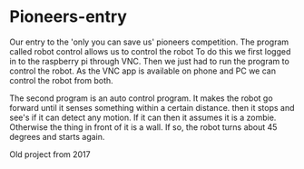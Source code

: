# Pioneers-entry
Our entry to the 'only you can save us' pioneers competition.
The program called robot control allows us to control the robot 
To do this we first logged in to the raspberry pi through VNC.
Then we just had to run the program to control the robot.
As the VNC app is available on phone and PC we can control the robot from both.

The second program is an auto control program.
It makes the robot go forward until it senses something within a certain distance.
then it stops and see's if it can detect any motion.
If it can then it assumes it is a zombie.
Otherwise the thing in front of it is a wall.
If so, the robot turns about 45 degrees and starts again.

Old project from 2017
